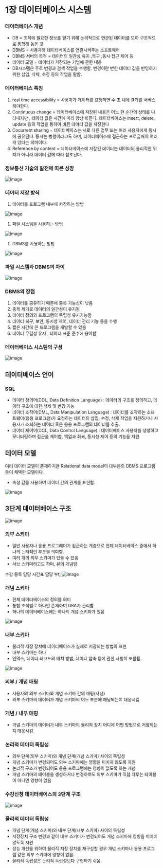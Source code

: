 # 1장 데이터베이스 시스템

### 데이터베이스 개념

- DB = 조직에 필요한 정보를 얻기 위해 논리적으로 연관된 데이터를 모아 구조적으로 통합해 놓은 것
- DBMS = 사용자와 데이터베이스를 연결시켜주는 소프트웨어
- DBMS 서버의 목적 = 데이터의 일관성 유지 ,복구 ,동시 접근 제어 등
- 데이터 모델 = 데이터가 저장되는 기법에 관한 내용
- DB시스템은 주로 변경과 검색 작업을 수행함. 변경이란 변한 데이터 값을 반영하기 위한 삽입, 삭제, 수정 등의 작업을 말함.

### 데이터베이스 특징

1. real time accessibility = 사용자가 데이터를 요청하면 수 초 내에 결과를 서비스해야한다.
2. Continuous change = 데이터베이스에 저장된 내용은 어느 한 순간의 상태를 나타내지만 , 데이터 값은 시간에 따라 항상 바뀐다. 데이터베이스는 insert, delete, update 등의 작업을 통하여 바뀐 데이터 값을 저장한다
3. Cocurrent sharing = 데이터베이스는 서로 다른 업무 또는 여러 사용자에게 동시에 공유된다. 동시는 병행이라고도 하며, 데이터베이스에 접근하는 프로글매이 여러개 있다는 의미이다.
4. Reference by content = 데이터베이스에 저장된 데이터는 데이터의 물리적인 위치가 아니라 데이터 값에 따라 참조된다.

### 정보통신 기술의 발전에 따른 성장

![image](https://user-images.githubusercontent.com/43203949/226575465-5e174f5b-faa7-4f2f-b7df-58f792106913.png)

### 데이터 저장 방식

1. 데이터를 프로그램 내부에 저장하는 방법

![image](https://user-images.githubusercontent.com/43203949/226575428-518457c7-ad43-4606-adba-e3a0aca8aed5.png)

1. 파일 시스템을 사용하는 방법

![image](https://user-images.githubusercontent.com/43203949/226575394-9a2e8f7d-a088-47b8-b834-a7177c098dd1.png)

1. DBMS를 사용하는 방법 

![image](https://user-images.githubusercontent.com/43203949/226575367-c7db70c9-de19-44fc-a7b5-db145a5b92d6.png)

### 파일 시스템과 DBMS의 차이

![image](https://user-images.githubusercontent.com/43203949/226575330-3634ac8d-ebab-4dcb-a1c7-a549d2bc359f.png)

### DBMS의 장점

1. 데이터를 공유하기 때문에 중복 가능성이 낮음
2. 중복 제거로 데이터의 일관성이 유지됨
3. 데이터 정의와 프로그램의 독립성 유지가능함
4. 데이터 복구, 보안, 동시성 제어, 데이터 관리 기능 등을 수행
5. 짧은 시간에 큰 프로그램을 개발할 수 있음
6. 데이터 무결성 유지 , 데이터 표준 준수에 용이함

### 데이터베이스 시스템의 구성

![image](https://user-images.githubusercontent.com/43203949/226575310-4e6fa97c-af60-40b0-9342-d25baeadd150.png)

## 데이터베이스 언어

### SQL

- 데이터 정의어(DDL, Data Definition Language) : 데이터의 구조를 정의하고, 데이터 구조에 대한 삭제 및 변경 기능
- 데이터 조작어(DML, Data Manipulation Language) : 데이터를 조작하는 소프트웨어(응용 프로그램)가 요청하는 데이터의 삽입, 수정, 삭제 작업을 지원하거나 사용자가 조회하는 데이터 혹은 응용 프로그램의 데이터를 추출.
- 데이터 제어어(DCL, Data Control Language) : 데이터베이스 사용자를 생성하고 모니터링하며 접근을 제어함, 백업과 회복, 동시성 제어 등의 기능을 지원

## 데이터 모델

여러 데이터 모델이 존재하지만 Relational data model이 대부분의 DBMS 프로그램들이 채택한 모델이다.

- 속성 값을 사용하여 데이터 간의 관계를 표현함.

![image](https://user-images.githubusercontent.com/43203949/226575260-f97c0725-681c-4f82-9095-de39b44924ab.png)


## 3단계 데이터베이스 구조

![image](https://user-images.githubusercontent.com/43203949/226575201-3973c77e-1f7a-49e0-b2dd-d72e23513626.png)

### 외부 스키마

- 일반 사용자나 응용 프로그래머가 접근하는 계층으로 전체 데이터베이스 중에서 하나의 논리적인 부분을 의미함.
- 여러 개의 외부 스키마가 있을 수 있음
- 서브 스키마라고도 하며, 뷰의 개념임


수강 등록 담당                                                  시간표 담당 부tj
![image](https://user-images.githubusercontent.com/43203949/226574905-c5fe182b-cb2c-42e4-8b82-2a865856412a.png)

### 개념 스키마

- 전체 데이터베이스의 정의를 의미
- 통합 조직별로 하나만 존재하며 DBA가 관리함
- 하나의 데이터베이스에는 하나의 개념 스키마가 있음

![image](https://user-images.githubusercontent.com/43203949/226574807-e9c642f5-8006-4d4f-b3e3-82290d19a597.png)

### 내부 스키마

- 물리적 저장 장치에 데이터베이스가 실제로 저장되는 방법의 표현
- 내부 스키마는 하나
- 인덱스, 데이터 레코드의 배치 방법, 데이터 압축 등에 관한 사항이 포함됨.

![image](https://user-images.githubusercontent.com/43203949/226574776-dc9d2162-f308-4e2e-871c-4e2c0939dd7f.png)

### 외부 / 개념 매핑

- 사용자의 외부 스키마와 개념 스키마 간의 매핑(사상)
- 외부 스키마의 데이터가 개념 스키마의 어느 부분에 해당되는지 대응시킴

### 개념 / 내부 매핑

- 개념 스키마의 데이터가 내부 스키마의 물리적 장치 어디에 어떤 방법으로 저장되는지 대응시킴.

### 논리적 데이터 독립성

- 외부 단계(외부 스키마)와 개념 단계(개념 스키마) 사이의 독립성
- 개념 스키마가 변경되어도 외부 스키마에는 영향을 미치지 않도록 지원
- 논리적 구조가 변경되어도 응용 프로그램에는 영향이 없도록 하는 개념
- 개념 스키마의 테이블을 생성하거나 변경하여도 외부 스키마가 직접 다루는 테이블이 아니면 영향이 없음

### 수강신청 데이터베이스의 3단계 구조

![image](https://user-images.githubusercontent.com/43203949/226574741-5c54d848-b6be-4cd7-aa72-623d255bbe18.png)

### 물리적 데이터 독립성

- 개념 단계(개념 스키마)와 내부 단계(내부 스키마) 사이의 독립성
- 저장장치 구조 변경과 같이 내부 스키마가 변경되어도 개념 스키마에 영향을 미치치 않도록 지원
- 성능 개선을 위하여 물리적 저장 장치를 재구성할 경우 개념 스키마나 응용 프로그램 같은 외부 스키마에 영향이 없음.
- 물리적 독립성은 논리적 독립성보다 구현하기 쉬움.

